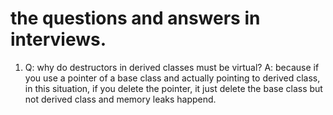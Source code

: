 # the questions and answers in interviews.

1. Q: why do destructors in derived classes must be virtual?
   A: because if you use a pointer of a base class and actually pointing to derived class, in this situation, if you delete the pointer, it just delete the base class but not derived class and memory leaks happend.


